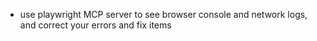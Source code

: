 - use playwright MCP server to see browser console and network logs, and correct your errors and fix items